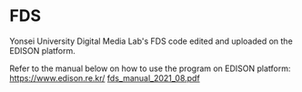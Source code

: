 # FDS
Yonsei University Digital Media Lab's FDS code edited and uploaded on the EDISON platform.

Refer to the manual below on how to use the program on EDISON platform: https://www.edison.re.kr/
[fds_manual_2021_08.pdf](https://github.com/yonseidmlab/FDS/files/7073477/fds_manual_2021_08.pdf)



